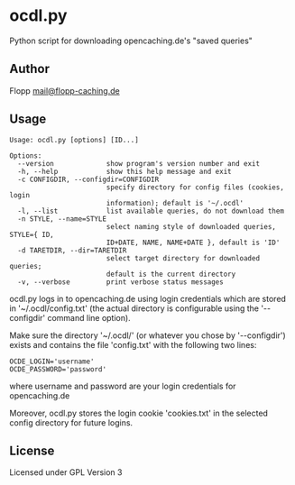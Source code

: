 ocdl.py
=======

Python script for downloading opencaching.de's "saved queries"


Author
------
Flopp <mail@flopp-caching.de>

Usage
-----

    Usage: ocdl.py [options] [ID...]
    
    Options:
      --version             show program's version number and exit
      -h, --help            show this help message and exit
      -c CONFIGDIR, --configdir=CONFIGDIR
                            specify directory for config files (cookies, login
                            information); default is '~/.ocdl'
      -l, --list            list available queries, do not download them
      -n STYLE, --name=STYLE
                            select naming style of downloaded queries, STYLE={ ID,
                            ID+DATE, NAME, NAME+DATE }, default is 'ID'
      -d TARETDIR, --dir=TARETDIR
                            select target directory for downloaded queries;
                            default is the current directory
      -v, --verbose         print verbose status messages


ocdl.py logs in to opencaching.de using login credentials which are stored
in '~/.ocdl/config.txt' (the actual directory is configurable using the
'--configdir' command line option).

Make sure the directory '~/.ocdl/' (or whatever you chose by
'--configdir') exists and contains the file 'config.txt' with the
following two lines:

    OCDE_LOGIN='username'
    OCDE_PASSWORD='password'

where username and password are your login credentials for opencaching.de

Moreover, ocdl.py stores the login cookie 'cookies.txt' in the selected  
config directory for future logins.

License
-------
Licensed under GPL Version 3
